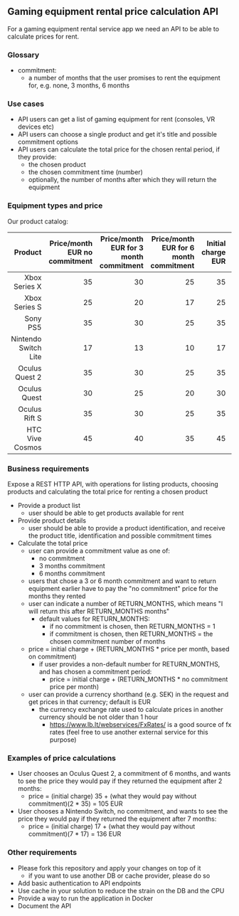 ## Gaming equipment rental price calculation API
For a gaming equipment rental service app we need an API to be able to calculate prices for rent.

### Glossary
* commitment:
    * a number of months that the user promises to rent the equipment for, e.g. none, 3 months, 6 months

### Use cases
* API users can get a list of gaming equipment for rent (consoles, VR devices etc)
* API users can choose a single product and get it's title and possible commitment options
* API users can calculate the total price for the chosen rental period, if they provide: 
    * the chosen product
    * the chosen commitment time (number)
    * optionally, the number of months after which they will return the equipment 

### Equipment types and price
Our product catalog:

| Product | Price/month EUR no commitment| Price/month EUR for 3 month commitment | Price/month EUR for 6 month commitment|Initial charge EUR| Available for rent
|---:|---:|---:|---:|---:|---
|Xbox Series X|35|30|25|35|Yes
|Xbox Series S|25|20|17|25|Yes
|Sony PS5|35|30|25|35|Yes
|Nintendo Switch Lite|17|13|10|17|Yes
|Oculus Quest 2|35|30|25|35|Yes
|Oculus Quest|30|25|20|30|No
|Oculus Rift S|35|30|25|35|Yes
|HTC Vive Cosmos|45|40|35|45|Yes

### Business requirements
Expose a REST HTTP API, with operations for listing products, choosing products and calculating the total price for renting a chosen product
* Provide a product list
    * user should be able to get products available for rent
* Provide product details
    * user should be able to provide a product identification, and receive the product title, identification and possible commitment times
* Calculate the total price
    * user can provide a commitment value as one of:
        * no commitment
        * 3 months commitment
        * 6 months commitment
    * users that chose a 3 or 6 month commitment and want to return equipment earlier have to pay the "no commitment" price for the months they rented
    * user can indicate a number of RETURN_MONTHS, which means "I will return this after RETURN_MONTHS months"
        * default values for RETURN_MONTHS:
            * if no commitment is chosen, then RETURN_MONTHS = 1
            * if commitment is chosen, then RETURN_MONTHS = the chosen commitment number of months
    * price = initial charge + (RETURN_MONTHS * price per month, based on commitment)
        * if user provides a non-default number for RETURN_MONTHS, and has chosen a commitment period:
            * price = initial charge + (RETURN_MONTHS * no commitment price per month)
    * user can provide a currency shorthand (e.g. SEK) in the request and get prices in that currency; default is EUR
        * the currency exchange rate used to calculate prices in another currency should be not older than 1 hour
            * https://www.lb.lt/webservices/FxRates/ is a good source of fx rates (feel free to use another external service for this purpose)
 
### Examples of price calculations
* User chooses an Oculus Quest 2, a commitment of 6 months, and wants to see the price they would pay if they returned the equipment after 2 months: 
    * price = (initial charge) 35 + (what they would pay without commitment)(2 * 35) = 105 EUR
* User chooses a Nintendo Switch, no commitment, and wants to see the price they would pay if they returned the equipment after 7 months:
    * price = (initial charge) 17 + (what they would pay without commitment)(7 * 17) = 136 EUR

### Other requirements
* Please fork this repository and apply your changes on top of it
    * if you want to use another DB or cache provider, please do so
* Add basic authentication to API endpoints
* Use cache in your solution to reduce the strain on the DB and the CPU
* Provide a way to run the application in Docker
* Document the API
